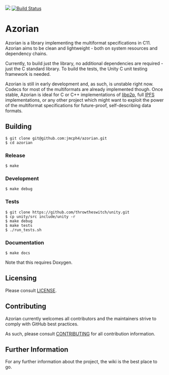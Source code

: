 ![](https://img.shields.io/github/tag/jmcph4/azorian.svg)
[![Build Status](https://travis-ci.org/jmcph4/azorian.svg?branch=master)](https://travis-ci.org/jmcph4/azorian)
# Azorian #

Azorian is a library implementing the multiformat specifications in C11. Azorian aims to be clean and lightweight - both on system resources and dependency chains.

Currently, to build just the library, no additional dependencies are required - just the C standard library. To build the tests, the Unity C unit testing framework is needed.

Azorian is still in early development and, as such, is unstable right now. Codecs for most of the multiformats are already implemented though. Once stable, Azorian is ideal for C or C++ implementations of [libp2p](https://github.com/libp2p/libp2p), full [IPFS](https://github.com/ipfs/ipfs) implementations, or any other project which might want to exploit the power of the multiformat specifications for future-proof, self-describing data formats.

## Building ##

    $ git clone git@github.com:jmcph4/azorian.git
    $ cd azorian

### Release ###

    $ make

### Development ###

    $ make debug

### Tests ###

    $ git clone https://github.com/throwtheswitch/unity.git
    $ cp unity/src include/unity -r
    $ make debug
    $ make tests
    $ ./run_tests.sh

### Documentation ###

    $ make docs

Note that this requires Doxygen.

## Licensing ##
Please consult [LICENSE](LICENSE).

## Contributing ##
Azorian currently welcomes all contributors and the maintainers strive to comply with GitHub best practices.

As such, please consult [CONTRIBUTING](CONTRIBUTING.md) for all contribution information.

## Further Information ##
For any further information about the project, the wiki is the best place to go.

